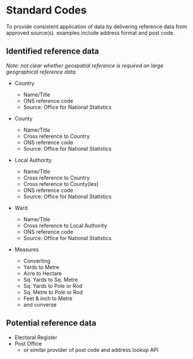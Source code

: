 ﻿# Standard Codes

To provide consistent application of data by delivering reference data from approved source(s). examples include address format and post code.

## Identified reference data

_Note: not clear whether geospatial reference is required on large geographical reference data._

- Country
    - Name/Title
    - ONS reference code
    - Source: Office for National Statistics

- County
    - Name/Title
    - Cross reference to Country
    - ONS reference code
    - Source: Office for National Statistics

- Local Authority
    - Name/Title
    - Cross reference to Country
    - Cross reference to County(ies)
    - ONS reference code
    - Source: Office for National Statistics

- Ward
    - Name/Title
    - Cross reference to Local Authority
    - ONS reference code
    - Source: Office for National Statistics

- Measures
    - Converting
    - Yards to Metre
    - Acre to Hectare
    - Sq. Yards to Sq. Metre
    - Sq. Yards to Pole or Rod
    - Sq. Metre to Pole or Rod
    - Feet & inch to Metre
    - and converse

## Potential reference data

- Electoral Register
- Post Office
    - or similar provider of post code and address lookup API
